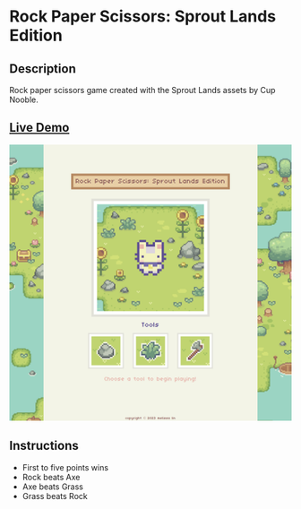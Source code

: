 # Rock Paper Scissors: Sprout Lands Edition

## Description
Rock paper scissors game created with the Sprout Lands assets by Cup Nooble.

## [Live Demo](https://linmelissa.github.io/Rock-Paper-Scissors/)

<p align="center">
  <img src="/assets/images/github/rockpaperscissorspreview.png">
</p>

## Instructions
- First to five points wins
- Rock beats Axe
- Axe beats Grass
- Grass beats Rock
